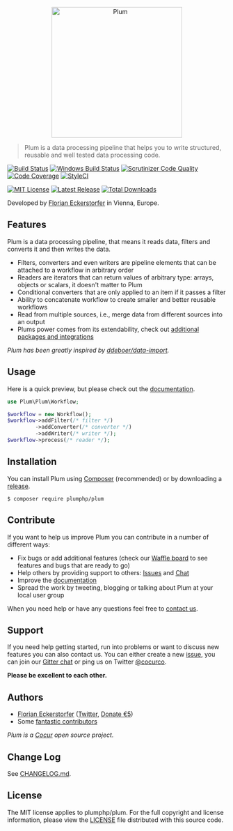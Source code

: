 <p align="center">
    <img src="http://cdn.florian.ec/plum-logo.svg" alt="Plum" width="300">
</p>

> Plum is a data processing pipeline that helps you to write structured, reusable and well tested data processing code.

[![Build Status](https://travis-ci.org/plumphp/plum.svg?branch=master&style=flat-square)](https://travis-ci.org/plumphp/plum)
[![Windows Build Status](https://img.shields.io/appveyor/ci/plumphp/plum.svg?style=flat-square)](https://ci.appveyor.com/project/florianeckerstorfer/plum)
[![Scrutinizer Code Quality](https://scrutinizer-ci.com/g/plumphp/plum/badges/quality-score.png?b=master&style=flat-square)](https://scrutinizer-ci.com/g/plumphp/plum/?branch=master)
[![Code Coverage](https://scrutinizer-ci.com/g/plumphp/plum/badges/coverage.png?b=master&style=flat-square)](https://scrutinizer-ci.com/g/plumphp/plum/?branch=master)
[![StyleCI](https://styleci.io/repos/30204360/shield)](https://styleci.io/repos/30204360)

[![MIT License](https://img.shields.io/packagist/l/plumphp/plum.svg?style=flat-square)](http://opensource.org/licenses/MIT)
[![Latest Release](https://img.shields.io/packagist/v/plumphp/plum.svg?style=flat-square)](https://packagist.org/packages/plumphp/plum)
[![Total Downloads](https://img.shields.io/packagist/dt/plumphp/plum.svg?style=flat-square)](https://packagist.org/packages/plumphp/plum)


Developed by [Florian Eckerstorfer](https://florian.ec) in Vienna, Europe.


Features
--------

Plum is a data processing pipeline, that means it reads data, filters and converts it and then writes the data.

- Filters, converters and even writers are pipeline elements that can be attached to a workflow in arbitrary order
- Readers are iterators that can return values of arbitrary type: arrays, objects or scalars, it doesn't matter to Plum
- Conditional converters that are only applied to an item if it passes a filter
- Ability to concatenate workflow to create smaller and better reusable workflows
- Read from multiple sources, i.e., merge data from different sources into an output
- Plums power comes from its extendability, check out [additional packages and integrations](docs/extensions.md)

*Plum has been greatly inspired by [ddeboer/data-import](https://github.com/ddeboer/data-import).*


Usage
-----

Here is a quick preview, but please check out the
[documentation](https://github.com/plumphp/plum/blob/master/docs/index.md).

```php
use Plum\Plum\Workflow;

$workflow = new Workflow();
$workflow->addFilter(/* filter */)
         ->addConverter(/* converter */)
         ->addWriter(/* writer */);
$workflow->process(/* reader */);
```


Installation
------------

You can install Plum using [Composer](http://getcomposer.org) (recommended) or by downloading a
[release](https://github.com/plumphp/plum/releases).

```shell
$ composer require plumphp/plum
```


Contribute
----------

If you want to help us improve Plum you can contribute in a number of different ways:

- Fix bugs or add additional features (check our [Waffle board](https://waffle.io/plumphp/plum) to see features and bugs that are ready to go)
- Help others by providing support to others: [Issues](https://github.com/plumphp/plum/issues) and [Chat](https://gitter.im/plumphp/plum)
- Improve the [documentation](https://github.com/plumphp/plum/blob/master/docs/index.md)
- Spread the work by tweeting, blogging or talking about Plum at your local user group

When you need help or have any questions feel free to [contact us](#support).


Support
-------

If you need help getting started, run into problems or want to discuss new features you can also contact us. You can
either create a new [issue](https://github.com/plumphp/plum/issues), you can join our
[Gitter chat](https://gitter.im/plumphp/plum) or ping us on Twitter [@cocurco](https://twitter.com/cocurco).

**Please be excellent to each other.**


Authors
-------

- [Florian Eckerstorfer](https://florian.ec) ([Twitter](https://twitter.com/florian_), [Donate €5](https://paypal.me/florianec/5))
- Some [fantastic contributors](https://github.com/plumphp/plum/graphs/contributors)

*Plum is a [Cocur](http://cocur.co) open source project.*


Change Log
----------

See [CHANGELOG.md](https://github.com/plumphp/plum/blob/master/CHANGELOG.md).

License
-------

The MIT license applies to plumphp/plum. For the full copyright and license information, please view the
[LICENSE](https://github.com/plumphp/plum/blob/master/LICENSE) file distributed with this source code.
